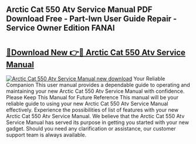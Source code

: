 ## Arctic Cat 550 Atv Service Manual PDF Download Free - Part-Iwn User Guide Repair - Service Owner Edition FANAl

# <h2><a href="http://bc97157.oget.top/?id=Arctic+Cat+550+Atv+Service+Manual">🔗Download New 👉🔴 Arctic Cat 550 Atv Service Manual</a></h2>

[![Arctic Cat 550 Atv Service Manual new download](https://i.imgur.com/5g1atiW.png)](http://bc97157.oget.top/?id=Arctic+Cat+550+Atv+Service+Manual)
Your Reliable Companion This user manual provides a dependable guide to operating and maintaining your new Arctic Cat 550 Atv Service Manual with confidence. Please Keep This Manual for Future Reference This manual will be your reliable guide to using your new Arctic Cat 550 Atv Service Manual effectively. Experience the possibilities of list of features with your new Arctic Cat 550 Atv Service Manual. We believe that the Arctic Cat 550 Atv Service Manual has served its purpose in getting you started with your new gadget. Should you need any clarification or assistance, our customer support team is always available.
